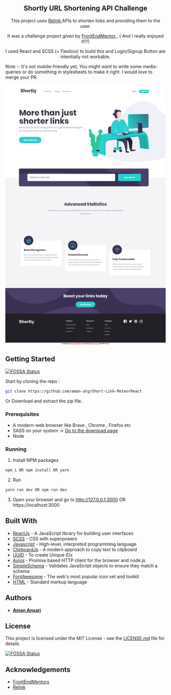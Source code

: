 <h2  align="center" > Shortly URL Shortening API Challenge </h2>


   <p align="center">This project uses <a href="https://rel.ink"> Relink </a> APIs to shorten links and providing them to the user.  </p >
  <p align="center"> It was a challenge project given by <a href="https://frontendmentor.io"> FrontEndMentor </a> . ( And I really enjoyed it!!!)   </p >
   <p align="center">I used React and SCSS (+ Flexbox) to build this and Login/Signup Button are intentially not workable. </p>
   <p> Note :- It's not mobile-friendly yet, You might want to write some media-queries or do something in stylesheets to make it right. I would love to merge your PR. <p/>
   <p align="center"> <img  src="./public/images/Shortly.png"> </p>
 
## Getting Started
[![FOSSA Status](https://app.fossa.io/api/projects/git%2Bgithub.com%2Faman-atg%2FShortly-Landing-Page.svg?type=shield)](https://app.fossa.io/projects/git%2Bgithub.com%2Faman-atg%2FShortly-Landing-Page?ref=badge_shield)


Start by cloning the repo : 
```sh
git clone https://github.com/aman-atg/Short-Link-MeteorReact
```
Or Download and extract the zip file.

### Prerequisites

* A modern-web browser like Brave , Chrome , Firefox etc
* SASS on your system -> [Go to the download page](https://sass-lang.com/install)
* Node

### Running

1. Install NPM packages
```sh
npm i OR npm install OR yarn 
```
2. Run 
```sh
yarn run dev OR npm run dev
```
3. Open your browser and go to http://127.0.0.1:3000 OR https://localhost:3000

## Built With

* [ReactJs](https://reactjs.org) - A JavaScript library for building user interfaces
* [SCSS](https://sass-lang.com) - CSS with superpowers
* [Javascript](https://www.javascript.com/) - High-level, interpreted programming language
* [ClipboardJs](https://clipboardjs.com) - A modern approach to copy text to clipboard
* [UUID](https://www.npmjs.com/package/uuid) - To create Unique IDs
* [Axios](https://www.npmjs.com/package/axios) - Promise based HTTP client for the browser and node.js
* [SimpleSchema](https://github.com/aldeed/simple-schema-js) - Validates JavaScript objects to ensure they match a schema
* [FontAwesome](https://fontawesome.com/) - The web's most popular icon set and toolkit
* [HTML](https://www.html.com/) - Standard markup language

## Authors

* **[Aman Ansari](https://github.com/aman-atg)**

## License

This project is licensed under the MIT License - see the [LICENSE.md](https://github.com/aman-atg/Shortly-Landing-Page/blob/master/LICENSE) file for details


[![FOSSA Status](https://app.fossa.io/api/projects/git%2Bgithub.com%2Faman-atg%2FShortly-Landing-Page.svg?type=large)](https://app.fossa.io/projects/git%2Bgithub.com%2Faman-atg%2FShortly-Landing-Page?ref=badge_large)

## Acknowledgements

* [FrontEndMentors](https://frontendmentor.io)
* [Relink](https://rel.ink)
